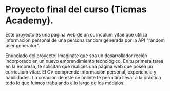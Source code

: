 
# Proyecto final del curso  (Ticmas Academy).

Este proyecto es una pagina web de un curriculum vitae que utiliza informacion personal de una persona random generada por la API "random user generator".

Enunciado del proyecto: Imaginate que sos un desarrollador recién incorporado en un nuevo emprendimiento tecnológico. En tu primera tarea en la empresa, te solicitan que realices una página web que posea un curriculum vitae. El CV comprende información personal, experiencia y habilidades.  La creación de este cv onlinte te permitirá llevar a la práctica todo lo que fuimos trabajando a lo largo de los módulos.

